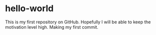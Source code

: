 # hello-world
This is my first repository on GitHub. Hopefully I will be able to keep the motivation level high.
Making my first commit.
